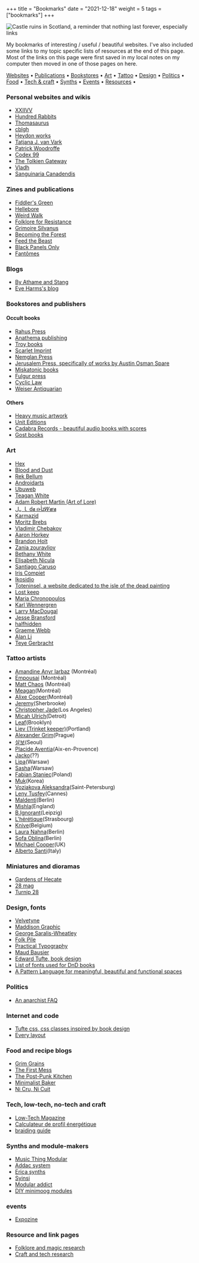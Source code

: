 +++
title = "Bookmarks"
date = "2021-12-18"
weight = 5
tags = ["bookmarks"]
+++

![Castle ruins in Scotland, a reminder that nothing last forever, especially links](/img/about/bookmarks.jpg "Castle ruins in Scotland, a reminder that nothing last forever, especially links")

My bookmarks of interesting / useful / beautiful websites. I've also included some links to my topic specific lists of resources at the end of this page. Most of the links on this page were first saved in my local notes on my computer then moved in one of those pages on here.

<div class="table-of-contents">

[Websites](#personal-websites-and-wikis) •
[Publications](#zines-and-publications) •
[Bookstores](#bookstores-and-publishers) •
[Art](#art) •
[Tattoo](#tattoo-artists) •
[Design](#design-fonts) •
[Politics](#politics) •
[Food](#food-and-recipe-blogs) •
[Tech & craft](#tech-low-tech-no-tech-and-craft) •
[Synths](#synths-and-module-makers) •
[Events](#events) •
[Resources](#resource-and-link-pages) •

</div>

<div class="columns-2">

### Personal websites and wikis

- [XXIIVV](https://wiki.xxiivv.com/)
- [Hundred Rabbits](https://wiki.xxiivv.com/)
- [Thomasaurus](https://www.thomasorus.com/)
- [cblgh](https://cblgh.org/)
- [Heydon works](https://heydonworks.com/)
- [Tatjana J. van Vark](http://www.tatjavanvark.nl/index.html)
- [Patrick Woodroffe](http://www.patrickwoodroffe-world.com/archive/)
- [Codex 99](http://codex99.com/archive.html)
- [The Tolkien Gateway](http://tolkiengateway.net/)
- [Vladh](https://vladh.net/)
- [Sanguinaria Canadendis](https://sanguinariacanadensis.neocities.org/)

### Zines and publications

- [Fiddler's Green](https://www.fiddlersgreenzine.com/)
- [Hellebore](https://helleborezine.bigcartel.com/)
- [Weird Walk](https://www.weirdwalk.co.uk/zine/)
- [Folklore for Resistance](https://www.folkloreforresistance.com/)
- [Grimoire Silvanus](https://grimoiresilvanus.bigcartel.com/)
- [Becoming the Forest](https://becomingtheforest.bigcartel.com/)
- [Feed the Beast](https://www.instagram.com/feedthebeast_fanzine/)
- [Black Panels Only](https://blackpanelsonly.com/)
- [Fantômes](https://fantomeszine.com/)

### Blogs

- [By Athame and Stang](https://www.patheos.com/blogs/byathameandstang/)
- [Eve Harms's blog](https://eveharms.com/category/blog/)

### Bookstores and publishers

#### Occult books

- [Rahus Press](http://raphuspress.weebly.com/)
- [Anathema publishing](https://www.anathemapublishing.com/)
- [Troy books](https://www.troybooks.co.uk/)
- [Scarlet Imprint](https://scarletimprint.com/)
- [Nemglan Press](https://nemglan.com/)
- [Jerusalem Press, specifically of works by Austin Osman Spare](https://www.troybooks.co.uk/)
- [Miskatonic books](https://www.miskatonicbooks.com/)
- [Fulgur press](https://fulgur.co.uk/)
- [Cyclic Law](https://www.cycliclaw.com/)
- [Weiser Antiquarian](https://www.weiserantiquarian.com/)

#### Others

- [Heavy music artwork](https://heavymusicartwork.com/publications/)
- [Unit Editions](https://www.uniteditions.com/)
- [Cadabra Records - beautiful audio books with scores](https://cadabrarecords.com/)
- [Gost books](https://gostbooks.com/current-titles/)

### Art

- [Hex](https://voidxwitch.tumblr.com/)
- [Blood and Dust](https://blood-and-dust.com/)
- [Rek Bellum](https://kokorobot.ca/site/home.html)
- [Androidarts](http://androidarts.com/)
- [Ubuweb](https://ubuweb.com/film/index.html)
- [Teagan White](https://www.teaganwhite.com/)
- [Adam Robert Martin (Art of Lore)](https://oflore.art/)
- [ﻝᵤ ｌ ԁ𝖆 ቡﺄⱬ𝑊𝖆𝗋𝖆](https://manuscriptmedieval.bigcartel.com/)
- [Karmazid](https://www.karmazid.com/)
- [Moritz Brebs](https://instagram.com/blackcrabart)
- [Vladimir Chebakov](https://instagram.com/vladimirchebakov)
- [Aaron Horkey](https://thevacvvm.com/collections/aaron-horkey)
- [Brandon Holt](https://thevacvvm.com/collections/brandon-holt)
- [Zania zouravliov](https://thevacvvm.com/collections/vania-zouravliov)
- [Bethany White](https://www.bethanywhite.co.uk/shop)
- [Elisabeth Nicula](https://elisabethnicula.com/)
- [Santiago Caruso](https://santiagocaruso.com.ar/)
- [Iris Compiet](https://iriscompiet.art/)
- [Ikosidio](https://www.etsy.com/shop/ikosidio/)
- [Toteninsel, a website dedicated to the isle of the dead painting](http://www.toteninsel.net/home.php)
- [Lost keep](https://www.lostkeep.com/)
- [Maria Chronopoulos](http://mariachronopoulos.com/)
- [Karl Wennergren](https://www.karlwennergren.com/)
- [Larry MacDougal](https://larrymacdougallart.bigcartel.com/)
- [Jesse Bransford](https://www.jessebransford.com/)
- [halfhidden](https://halfhidden.co/)
- [Graeme Webb](https://www.graemewebbimages.com/home)
- [Alan Li](https://www.alanlidrawings.com/)
- [Teye Gerbracht](http://teyegerbracht.com/)

### Tattoo artists

- [Amandine Anyr larbaz](https://www.instagram.com/la.spectre/) (Montréal)
- [Empousai](https://www.instagram.com/_empousai_/) (Montréal)
- [Matt Chaos](https://instagram.com/mattchaos_ttt) (Montréal)
- [Meagan](https://instagram.com/baroquebabetattoos)(Montréal)
- [Alixe Cooper](https://instagram.com/alixecooper)(Montréal)
- [Jeremy](https://instagram.com/stabrrien)(Sherbrooke)
- [Christopher Jade](https://www.instagram.com/xcjxtattooer/)(Los Angeles)
- [Micah Ulrich](https://instagram.com/micah_ulrich)(Detroit)
- [Leaf](https://instagram.com/reverendleaf)(Brooklyn)
- [Liev (Trinket keeper)](https://www.instagram.com/trinketkeeper/)(Portland)
- [Alexander Grim](https://www.alexandergrim.com/)(Prague)
- [살보](https://instagram.com/sarvo_art)(Seoul)
- [Placide Aventia](https://instagram.com/placideavantia)(Aix-en-Provence)
- [Jacko](https://instagram.com/fucksunjack)(??)
- [Lipa](https://www.instagram.com/_lipa_/)(Warsaw)
- [Sasha](https://www.instagram.com/naphulaa/)(Warsaw)
- [Fabian Staniec](https://instagram.com/snail_trail__)(Poland)
- [Muk](https://www.instagram.com/mukart.blackwork/)(Korea)
- [Voziakova Aleksandra](https://www.instagram.com/aleksdarkink/)(Saint-Petersburg)
- [Leny Tusfey](https://www.instagram.com/lenytusfey/)(Cannes)
- [Maldenti](https://www.instagram.com/maldenti_/)(Berlin)
- [Mishla](https://instagram.com/mishlatattooillustration)(England)
- [B.Ignorant](https://instagram.com/b.ignorant)(Leipzig)
- [L'hérétique](https://instagram.com/lheretique)(Strasbourg)
- [Knive](https://instagram.com/k.n.i.v.ek)(Belgium)
- [Laura Nahna](https://instagram.com/the.girl.with.the.matchsticks)(Berlin)
- [Sofa Oblina](https://instagram.com/sofa_oblina)(Berlin)
- [Michael Cooper](https://instagram.com/yallerybrowntattoo)(UK)
- [Alberto Santi](https://instagram.com/ruraltattooing)(Italy)

### Miniatures and dioramas

- [Gardens of Hecate](https://gardensofhecate.com/)
- [28 mag](https://28-mag.com/)
- [Turnip 28](https://www.patreon.com/Turnip28/posts)

### Design, fonts

- [Velvetyne](https://www.velvetyne.fr/)
- [Maddison Graphic](https://www.maddisongraphic.com/)
- [George Saralis-Wheatley](https://gsw.cargo.site/)
- [Folk Pile](https://folkpile.bigcartel.com/)
- [Practical Typography](https://practicaltypography.com/)
- [Maud Bausier](https://maudbausier.com/index.html)
- [Edward Tufte, book design](https://www.edwardtufte.com/tufte/)
- [List of fonts used for DnD books](http://www.hahnlibrary.net/rpgs/tsrfonts.html)
- [A Pattern Language for meaningful, beautiful and functional spaces](https://www.patternlanguage.com/)

### Politics

- [An anarchist FAQ](https://www.anarchistfaq.org/afaq/)

### Internet and code

- [Tufte css, css classes inspired by book design](https://edwardtufte.github.io/tufte-css/)
- [Every layout](https://every-layout.dev/)

### Food and recipe blogs

- [Grim Grains](https://grimgrains.com/)
- [The First Mess](https://thefirstmess.com/)
- [The Post-Punk Kitchen](https://www.theppk.com/)
- [Minimalist Baker](https://minimalistbaker.com)
- [Ni Cru, Ni Cuit](https://nicrunicuit.com/)

### Tech, low-tech, no-tech and craft

- [Low-Tech Magazine](https://solar.lowtechmagazine.com/)
- [Calculateur de profil énergétique](https://lite.framacalc.org/profil-energetique---hlt)
- [braiding guide](http://www.seekyee.com/Slings/howtos/6strand1.htm)

### Synths and module-makers

- [Music Thing Modular](https://www.musicthing.co.uk/)
- [Addac system](https://www.addacsystem.com/)
- [Erica synths](https://www.ericasynths.lv/)
- [Syinsi](https://syinsi.com/)
- [Modular addict](https://modularaddict.com/)
- [DIY minimoog modules](http://www.yusynth.net/Modular/modulaire.html)

### events

- [Expozine](https://expozine.ca/en/)

### Resource and link pages

- [Folklore and magic research](/folklore/research)
- [Craft and tech research](/craft/research)

</div>
